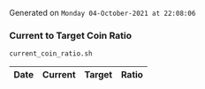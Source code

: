 Generated on `Monday 04-October-2021 at 22:08:06`

### Current to Target Coin Ratio
`current_coin_ratio.sh`

Date|Current|Target|Ratio
---|---|---|---
